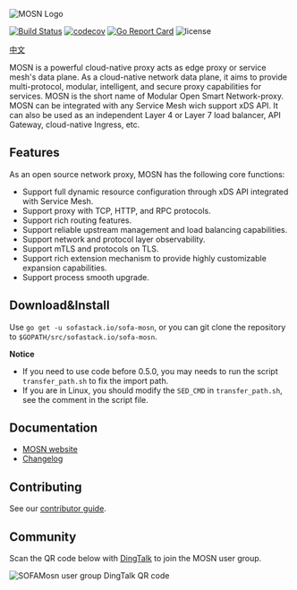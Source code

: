 ![MOSN Logo](https://raw.githubusercontent.com/mosn/community/master/icons/png/mosn-labeled-horizontal.png)

[![Build Status](https://travis-ci.com/sofastack/sofa-mosn.svg?branch=master)](https://travis-ci.com/sofastack/sofa-mosn)
[![codecov](https://codecov.io/gh/alipay/sofa-mosn/branch/master/graph/badge.svg)](https://codecov.io/gh/alipay/sofa-mosn)
[![Go Report Card](https://goreportcard.com/badge/github.com/alipay/sofa-mosn)](https://goreportcard.com/report/github.com/alipay/sofa-mosn)
![license](https://img.shields.io/badge/license-Apache--2.0-green.svg)

[中文](README_ZH.md)

MOSN is a powerful cloud-native proxy acts as edge proxy or service mesh's data plane. As a cloud-native network data plane, it aims to provide multi-protocol, modular, intelligent, and secure proxy capabilities for services. MOSN is the short name of Modular Open Smart Network-proxy. MOSN can be integrated with any Service Mesh wich support xDS API. It can also be used as an independent Layer 4 or Layer 7 load balancer, API Gateway, cloud-native Ingress, etc.

## Features

As an open source network proxy, MOSN has the following core functions:

+ Support full dynamic resource configuration through xDS API integrated with Service Mesh.
+ Support proxy with TCP, HTTP, and RPC protocols.
+ Support rich routing features.
+ Support reliable upstream management and load balancing capabilities.
+ Support network and protocol layer observability.
+ Support mTLS and protocols on TLS.
+ Support rich extension mechanism to provide highly customizable expansion capabilities.
+ Support process smooth upgrade.
  
## Download&Install

Use `go get -u sofastack.io/sofa-mosn`, or you can git clone the repository to `$GOPATH/src/sofastack.io/sofa-mosn`.

**Notice**

- If you need to use code before 0.5.0, you may needs to run the script ` transfer_path.sh` to fix the import path.
- If you are in Linux, you should modify the `SED_CMD` in `transfer_path.sh`, see the comment in the script file.

## Documentation

- [MOSN website](https://mosn.io)
- [Changelog](CHANGELOG.md)

## Contributing

See our [contributor guide](CONTRIBUTING.md).

## Community

Scan the QR code below with [DingTalk](https://www.dingtalk.com) to join the MOSN user group.

![SOFAMosn user group DingTalk QR code](https://gw.alipayobjects.com/mdn/rms_91f3e6/afts/img/A*NyEzRp3Xq28AAAAAAAAAAABkARQnAQ)
